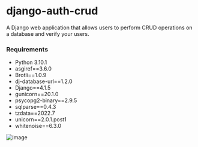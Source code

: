 # django-auth-crud

A Django web application that allows users to perform CRUD operations on a database and verify your users.

### Requirements 

* Python 3.10.1
* asgiref==3.6.0
* Brotli==1.0.9
* dj-database-url==1.2.0
* Django==4.1.5
* gunicorn==20.1.0
* psycopg2-binary==2.9.5
* sqlparse==0.4.3
* tzdata==2022.7
* unicorn==2.0.1.post1
* whitenoise==6.3.0

![image](https://user-images.githubusercontent.com/112349601/219825706-4304e7d5-bc17-4a11-beb9-1a56fbbe0edd.png)
